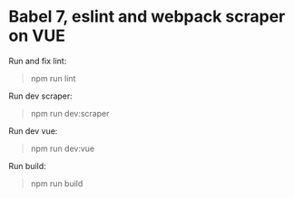 # Babel 7, eslint and webpack sсraper on VUE

Run and fix lint:
> npm run lint

Run dev scraper:
> npm run dev:scraper

Run dev vue:
> npm run dev:vue

Run build:
> npm run build